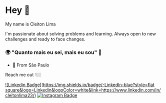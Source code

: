 # Hey 👋

My name is Cleiton Lima 

I'm passionate about solving problems and learning. Always open to new challenges and ready to face changes.

### 🌍 "Quanto mais eu sei, mais eu sou" 🧠

- 📍 From São Paulo

Reach me out 👇🏼

[![Linkedin Badge](https://img.shields.io/badge/-LinkedIn-blue?style=flat square&logo=Linkedin&logoColor=white&link=https://www.linkedin.com/in/cleitonlima23/)](https://www.linkedin.com/in/cleitonlima23/) [![Instagram Badge](https://img.shields.io/badge/-Instagram-violet?style=flat-square&logo=Instagram&logoColor=white&link=https://www.instagram.com/claytonlim4/)](https://www.instagram.com/claytonlim4/)

